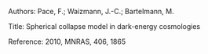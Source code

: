Authors:   Pace, F.; Waizmann, J.-C.; Bartelmann, M.

Title:     Spherical collapse model in dark-energy cosmologies

Reference: 2010, MNRAS, 406, 1865
